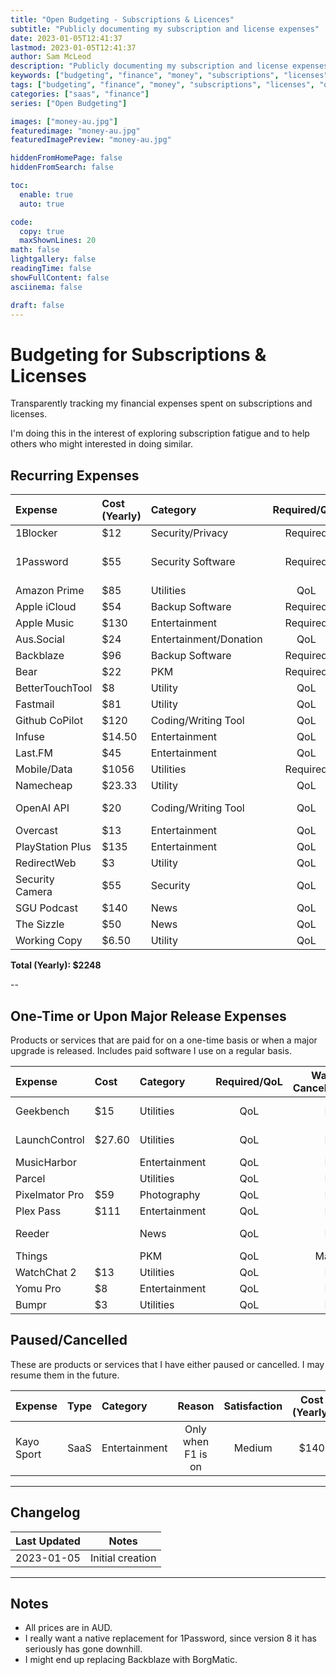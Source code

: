 ```yaml
---
title: "Open Budgeting - Subscriptions & Licences"
subtitle: "Publicly documenting my subscription and license expenses"
date: 2023-01-05T12:41:37
lastmod: 2023-01-05T12:41:37
author: Sam McLeod
description: "Publicly documenting my subscription and license expenses"
keywords: ["budgeting", "finance", "money", "subscriptions", "licenses", "open budgeting", "software", "saas", "streaming"]
tags: ["budgeting", "finance", "money", "subscriptions", "licenses", "open budgeting", "software", "saas", "streaming"]
categories: ["saas", "finance"]
series: ["Open Budgeting"]

images: ["money-au.jpg"]
featuredimage: "money-au.jpg"
featuredImagePreview: "money-au.jpg"

hiddenFromHomePage: false
hiddenFromSearch: false

toc:
  enable: true
  auto: true

code:
  copy: true
  maxShownLines: 20
math: false
lightgallery: false
readingTime: false
showFullContent: false
asciinema: false

draft: false
---
```

<!--more-->
# Budgeting for Subscriptions & Licenses

Transparently tracking my financial expenses spent on subscriptions and licenses.

I'm doing this in the interest of exploring subscription fatigue and to help others who might interested in doing similar.

## Recurring Expenses

| Expense          | Cost (Yearly) | Category               | Required/QoL | Want To Cancel/Replace | Usefulness |          Satisfaction          | Frequency |
| :--------------- | :------------ | :--------------------- | :----------: | :--------------------: | :--------: | :----------------------------: | :-------: |
| 1Blocker         | $12           | Security/Privacy       |   Required   |           No           |  Critical  |              High              |  Yearly   |
| 1Password        | $55           | Security Software      |   Required   |          Yes           |  Critical  | Medium ^1 (Was high before v8) |  Monthly  |
| Amazon Prime     | $85           | Utilities              |     QoL      |          Yes           |    High    |             Medium             |  Yearly   |
| Apple iCloud     | $54           | Backup Software        |   Required   |           No           |  Critical  |              High              |  Yearly   |
| Apple Music      | $130          | Entertainment          |   Required   |           No           |    High    |              High              |  Yearly   |
| Aus.Social       | $24           | Entertainment/Donation |     QoL      |           No           |   Medium   |              High              |  Monthly  |
| Backblaze        | $96           | Backup Software        |   Required   |           No           |  Critical  |             Medium             | 2 Yearly  |
| Bear             | $22           | PKM                    |   Required   |        No/Maybe        |    High    |             Medium             |  Yearly   |
| BetterTouchTool  | $8            | Utility                |     QoL      |           No           |    High    |              High              | 2 Yearly  |
| Fastmail         | $81           | Utility                |     QoL      |           No           |  Critical  |              High              |  Yearly   |
| Github CoPilot   | $120          | Coding/Writing Tool    |     QoL      |           No           |    High    |              High              |  Yearly   |
| Infuse           | $14.50        | Entertainment          |     QoL      |           No           |   Medium   |             Medium             |  Yearly   |
| Last.FM          | $45           | Entertainment          |     QoL      |         Maybe          |   Medium   |             Medium             |  Yearly   |
| Mobile/Data      | $1056         | Utilities              |   Required   |           No           |  Critical  |              High              |  Monthly  |
| Namecheap        | $23.33        | Utility                |     QoL      |           No           |  Critical  |              High              | 3 Yearly  |
| OpenAI API       | $20           | Coding/Writing Tool    |     QoL      |           No           |    High    |              High              | As Needed |
| Overcast         | $13           | Entertainment          |     QoL      |         Maybe          |   Medium   |             Medium             |  Yearly   |
| PlayStation Plus | $135          | Entertainment          |     QoL      |           No           |   Medium   |              High              |  Yearly   |
| RedirectWeb      | $3            | Utility                |     QoL      |           No           | Medium/Low |              High              |  Yearly   |
| Security Camera  | $55           | Security               |     QoL      |         Maybe          |    High    |             Medium             |  Yearly   |
| SGU Podcast      | $140          | News                   |     QoL      |           No           |   Medium   |              High              |  Monthly  |
| The Sizzle       | $50           | News                   |     QoL      |           No           |   Medium   |              High              |  Yearly   |
| Working Copy     | $6.50         | Utility                |     QoL      |           No           |    High    |              High              | 2 Yearly  |

**Total (Yearly): $2248**

--

## One-Time or Upon Major Release Expenses

Products or services that are paid for on a one-time basis or when a major upgrade is released. Includes paid software I use on a regular basis.

| Expense        | Cost   | Category      | Required/QoL | Want To Cancel/Replace | Usefulness | Satisfaction |   Frequency    |
| :------------- | :----- | :------------ | :----------: | :--------------------: | :--------: | :----------: | :------------: |
| Geekbench      | $15    | Utilities     |     QoL      |           No           |    Low     |    Medium    | Major Versions |
| LaunchControl  | $27.60 | Utilities     |     QoL      |           No           |   Medium   |     High     | Major Versions |
| MusicHarbor    |        | Entertainment |     QoL      |           No           |    High    |     High     |    Once-Off    |
| Parcel         |        | Utilities     |     QoL      |           No           |   Medium   |     High     |    Once-Off    |
| Pixelmator Pro | $59    | Photography   |     QoL      |           No           |    High    |     High     |    Once-Off    |
| Plex Pass      | $111   | Entertainment |     QoL      |           No           |    High    |     High     |    Once-Off    |
| Reeder         |        | News          |     QoL      |           No           |    High    |     High     | Major Versions |
| Things         |        | PKM           |     QoL      |         Maybe          |    High    |    Medium    |    Once-Off    |
| WatchChat 2    | $13    | Utilities     |     QoL      |           No           |    Low     |    Medium    |    Once-Off    |
| Yomu Pro       | $8     | Entertainment |     QoL      |           No           |   Medium   |     High     |    Once-Off    |
| Bumpr          | $3     | Utilities     |     QoL      |           No           |    High    |     High     |    Once-Off    |

## Paused/Cancelled

These are products or services that I have either paused or cancelled. I may resume them in the future.

| Expense    | Type | Category      |       Reason       | Satisfaction | Cost (Yearly) |
| :--------- | :--: | :------------ | :----------------: | :----------: | :-----------: |
| Kayo Sport | SaaS | Entertainment | Only when F1 is on |    Medium    |     $140      |

---

## Changelog

| Last Updated | Notes            |
|--------------|------------------|
| 2023-01-05   | Initial creation |

---

## Notes

- All prices are in AUD.
- I really want a native replacement for 1Password, since version 8 it has seriously has gone downhill.
- I might end up replacing Backblaze with BorgMatic.
